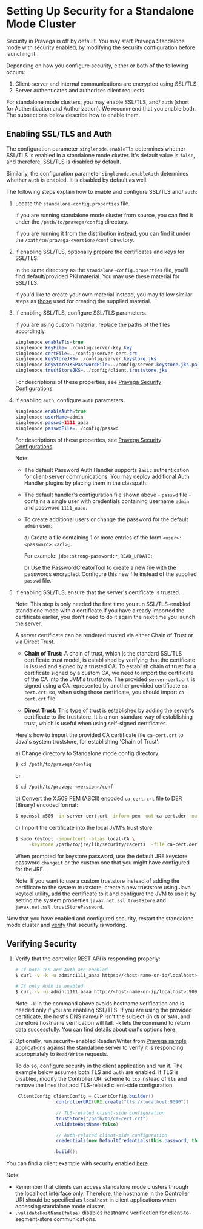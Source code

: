 <!--
Copyright (c) Dell Inc., or its subsidiaries. All Rights Reserved.

Licensed under the Apache License, Version 2.0 (the "License");
you may not use this file except in compliance with the License.
You may obtain a copy of the License at

    http://www.apache.org/licenses/LICENSE-2.0
-->

# Setting Up Security for a Standalone Mode Cluster

Security in Pravega is off by default. You may start Pravega Standalone mode with security enabled, by modifying the security configuration before launching it.

Depending on how you configure security, either or both of the following occurs:

1. Client-server and internal communications are encrypted using SSL/TLS
2. Server authenticates and authorizes client requests

For standalone mode clusters, you may enable SSL/TLS, and/ `auth` (short for Authentication and Authorization). We recommend that you enable both. The subsections below describe how to enable them.

## Enabling SSL/TLS and Auth

The configuration parameter `singlenode.enableTls` determines whether SSL/TLS is enabled in a standalone mode cluster. It's default value is `false`, and therefore, SSL/TLS is disabled by default.

Similarly, the configuration parameter `singlenode.enableAuth` determines whether `auth` is enabled. It is disabled by default as well.

The following steps explain how to enable and configure SSL/TLS and/ `auth`:

1. Locate the `standalone-config.properties` file.

   If you are running standalone mode cluster from source, you can find it under the `/path/to/pravega/config` directory.

   If you are running it from the distribution instead, you can find it under the `/path/to/pravega-<version>/conf` directory.

2. If enabling SSL/TLS, optionally prepare the certificates and keys for SSL/TLS.

   In the same directory as the `standalone-config.properties` file, you'll find default/provided PKI material. You may use these material for SSL/TLS.

   If you'd like to create your own material instead, you may follow similar steps as [those](https://github.com/pravega/pravega/wiki/Creating-TLS-material-for-Pravega-security) used for creating the supplied material.

2. If enabling SSL/TLS, configure SSL/TLS parameters.

   If you are using custom material, replace the paths of the files accordingly.

   ```java
   singlenode.enableTls=true
   singlenode.keyFile=../config/server-key.key
   singlenode.certFile=../config/server-cert.crt
   singlenode.keyStoreJKS=../config/server.keystore.jks
   singlenode.keyStoreJKSPasswordFile=../config/server.keystore.jks.passwd
   singlenode.trustStoreJKS=../config/client.truststore.jks
   ```
   For descriptions of these properties, see [Pravega Security Configurations](security-configurations.md).  

3. If enabling `auth`, configure `auth` parameters.

   ```java
   singlenode.enableAuth=true
   singlenode.userName=admin
   singlenode.passwd=1111_aaaa
   singlenode.passwdFile=../config/passwd
   ```
   For descriptions of these properties, see [Pravega Security Configurations](security-configurations.md).

   Note:
   * The default Password Auth Handler supports `Basic` authentication for client-server communications. You may deploy additional Auth Handler plugins by placing them in the classpath.

   * The default handler's configuration file shown above - `passwd` file - contains a single user with credentials containing username `admin` and password `1111_aaaa`.

   * To create additional users or change the password for the default `admin` user:

     a) Create a file containing 1 or more entries of the form  `<user>:<password>:<acl>;`.

        For example: `jdoe:strong-password:*,READ_UPDATE;`

     b) Use the PasswordCreatorTool to create a new file with the passwords encrypted. Configure this new file instead of the supplied `passwd` file.

4. If enabling SSL/TLS, ensure that the server's certificate is trusted.

   Note: This step is only needed the first time you run SSL/TLS-enabled standalone mode with a certificate.If you have already imported the certificate earlier, you don't need to do it again the next time you launch the server.

   A server certificate can be rendered trusted via either Chain of Trust or via Direct Trust.

   * **Chain of Trust:** A chain of trust, which is the standard SSL/TLS certificate
     trust model, is established by verifying that the certificate is issued and signed by a trusted CA. To establish chain of trust for a certificate signed by a custom CA, we need to import the certificate of the CA into the JVM's truststore. The provided `server-cert.crt` is signed using a CA represented by another provided certificate `ca-cert.crt`: so, when using those certificate, you should import `ca-cert.crt` file.

   * **Direct Trust:** This type of trust is established by adding the server's
      certificate to the truststore. It is a non-standard way of establishing trust, which is useful when using self-signed certificates.

   Here's how to import the provided CA certificate file `ca-cert.crt` to Java's system truststore, for establishing 'Chain of Trust':

   a) Change directory to Standalone mode config directory.

      ```bash
      $ cd /path/to/pravega/config
      ```
      or
      ```bash
      $ cd /path/to/pravega-<version>/conf
      ```

   b) Convert the X.509 PEM (ASCII) encoded `ca-cert.crt` file to DER (Binary) encoded format:

      ```bash
      $ openssl x509 -in server-cert.crt -inform pem -out ca-cert.der -outform der
      ```

   c) Import the certificate into the local JVM's trust store:

      ```bash
      $ sudo keytool -importcert -alias local-CA \
           -keystore /path/to/jre/lib/security/cacerts  -file ca-cert.der
      ```
      When prompted for keystore password, use the default JRE keystore password `changeit` or the custom one that you might have configured for the JRE.

   Note: If you want to use a custom truststore instead of adding the certificate to the system truststore, create a new truststore using Java keytool utility, add the certificate to it and configure the JVM to use it by setting the system properties `javax.net.ssl.trustStore` and `javax.net.ssl.trustStorePassword`.

Now that you have enabled and configured security, restart the standalone mode cluster and [verify](#verifying-security) that security is working.

## Verifying Security

1. Verify that the controller REST API is responding properly:

   ```bash
   # If both TLS and Auth are enabled
   $ curl -v -k -u admin:1111_aaaa https://<host-name-or-ip/localhost>:9091/v1/scopes

   # If only Auth is enabled
   $ curl -v -u admin:1111_aaaa http://<host-name-or-ip/localhost>:9091/v1/scopes
   ```

   Note: `-k` in the command above avoids hostname verification and is needed only if you are enabling SSL/TLS. If you are using the provided certificate, the host's DNS name/IP isn't the subject (in `CN` or `SAN`), and therefore hostname verification will fail. `-k` lets the command to return data successfully. You can find details about curl's options [here](https://curl.haxx.se/docs/manpage.html).

2. Optionally, run security-enabled Reader/Writer from [Pravega sample applications](https://github.com/pravega/pravega-samples/blob/master/pravega-client-examples/README.md) against the standalone server to verify it is responding appropriately to `Read/Write` requests.

   To do so, configure security in the client application and run it. The example below assumes both TLS and `auth` are enabled. If TLS is disabled, modify the Controller URI scheme to `tcp` instead of `tls` and remove the lines that add
   TLS-related client-side configuration.

   ```java
    ClientConfig clientConfig = ClientConfig.builder()
                 .controllerURI(URI.create("tls://localhost:9090"))

                  // TLS-related client-side configuration
                 .trustStore("/path/to/ca-cert.crt")
                 .validateHostName(false)

                  // Auth-related client-side configuration
                 .credentials(new DefaultCredentials(this.password, this.username))

                 .build();
   ```

  You can find a client example with security enabled [here](https://github.com/pravega/pravega-samples/tree/master/pravega-client-examples/src/main/java/io/pravega/example/secure).

  Note:
  * Remember that clients can access standalone mode clusters through the localhost interface only. Therefore, the hostname in the Controller URI should be specified as `localhost` in client applications when accessing standalone mode cluster.
  * `.validateHostName(false)` disables hostname verification for client-to-segment-store communications.
